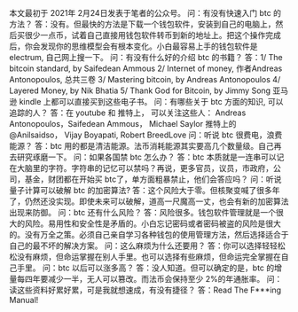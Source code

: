 本文最初于 2021年 2月24日发表于笔者的公众号。
问：有没有快速入门 btc 的方法？ 答：没有。但最快的方法是下载一个钱包软件，安装到自己的电脑上，然后买很少一点币，试着自己直接用钱包软件转币到新的地址上。把这个操作完成后，你会发现你的思维模型会有根本变化。小白最容易上手的钱包软件是 electrum, 自己网上搜一下。
问：有没有什么好的介绍 btc 的书籍？ 答：1/ The bitcoin standard, by Saifedean Ammous 2/ Internet of money, 作者Andreas Antonopoulos, 总共三卷 3/ Mastering bitcoin, by Andreas Antonopoulos 4/ Layered Money, by Nik Bhatia 5/ Thank God for Bitcoin, by Jimmy Song
亚马逊 kindle 上都可以直接买到这些电子书。
问：有哪些关于 btc 方面的知识, 可以追踪的人？ 答：在 youtube 和 推特上， 可以关注这些人： Andreas Antonopoulos，Saifedean Ammous， Michael Saylor 推特上的 @Anilsaidso， Vijay Boyapati, Robert BreedLove
问：听说 btc 很费电，浪费能源？ 答：btc 用的都是清洁能源。法币消耗能源其实要高几个数量级。自己再去研究琢磨一下。
问：如果各国禁 btc 怎么办？ 答：btc 本质就是一连串可以记在大脑里的字符。字符串的记忆可以禁吗？再说，更多官员，议员，市政府，公司，基金，财团都在开始买 btc了，单方面粗暴禁止，他们会答应吗？
问：听说量子计算可以破解 btc 的加密算法? 答：这个风险大于零。但核聚变喊了很多年了，仍然还没实现。即使未来可以破解，道高一尺魔高一丈，也会有新的加密算法出现来防御。
问：btc 还有什么风险？ 答：风险很多。钱包软件管理就是一个很大的风险。易用性和安全性是矛盾的。小白忘记密码或者密码被盗的风险是很大的。没有万全之策。必须自己亲自学习各种钱包的使用管理方法，然后选择适合于自己的最不坏的解决方案。
问：这么麻烦为什么还要用？ 答：你可以选择轻轻松松没有麻烦，但命运掌握在别人手里。也可以选择有些麻烦，但命运完全掌握在自己手里。
问：btc 以后可以涨多高？ 答：没人知道。但可以确定的是，btc 的增量每四年要减少一半，无人可以篡改。而法币会保持至少 2%的年通胀率。
问：读这些资料好累好累，可是我就想速成，有没有捷径？ 答：Read The F***ing Manual!
